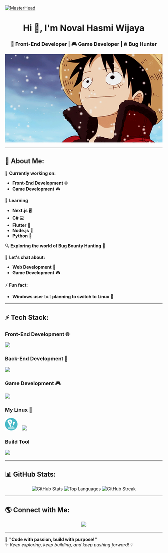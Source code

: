 [![MasterHead](https://camo.githubusercontent.com/4fd007a9db2f46b92856dbba073aea1b9e0b927473eb566a2a8d5ccb5d819b0f/68747470733a2f2f692e70696e696d672e636f6d2f6f726967696e616c732f63362f33332f63322f63363333633230656465383266306530636564376435373064626533613166332e676966)](https://github.com/zen-Hikari)

<h1 align="center">Hi 👋, I'm Noval Hasmi Wijaya</h1>
<h3 align="center">🚀 Front-End Developer | 🎮 Game Developer | 🔥 Bug Hunter</h3>

<p align="center">
  <img src="https://raw.githubusercontent.com/novaldanorel/walpaper/refs/heads/main/Banner%20Gifs.gif" alt="Banner" width="600"/>
</p>

---

## 🍖 **About Me:**
🌱 **Currently working on:**  
  - **Front-End Development** 🌐  
  - **Game Development** 🎮  

🧠 **Learning**  
  - **Next.js** 🖥️  
  - **C#** 💻  
  - **Flutter** 📱  
  - **Node.js** 🚀  
  - **Python** 🐍  


🔍 **Exploring the world of Bug Bounty Hunting** 🔐

💬 **Let's chat about:**  
  - **Web Development** 🔧  
  - **Game Development** 🎮

⚡ **Fun fact:**  
  - **Windows user** but **planning to switch to Linux** 🐧


---

## ⚡ **Tech Stack:**
### Front-End Development 🌐
<p>
  <img src="https://skillicons.dev/icons?i=html,css,js,react,tailwind,bootstrap" />
</p>

### Back-End Development 🚀
<p>
  <img src="https://skillicons.dev/icons?i=nodejs,python,mysql,postgres" />
</p>

### Game Development 🎮
<p>
  <img src="https://skillicons.dev/icons?i=cs,unity,godot" />
</p>

### My Linux 🐧
<p>
  <img src="https://raw.githubusercontent.com/novaldanorel/walpaper/7a06274f880d8fadd98c684d4b43f09a67011580/Pop!_OS_Icon.svg" height="40" style="display: inline-block; margin-right: 10px;" />
  <img src="https://skillicons.dev/icons?i=kali" />
</p>

### Build Tool
<p>
  <img src="https://skillicons.dev/icons?i=vite" />
</p>


---

## 📊 GitHub Stats:
<p align="center">
  <img src="https://github-readme-stats.vercel.app/api?username=zen-Hikari&theme=tokyonight&hide_border=false&include_all_commits=false&count_private=false" alt="GitHub Stats"/>
  <img src="https://github-readme-stats.vercel.app/api/top-langs/?username=zen-Hikari&theme=tokyonight&hide_border=false&layout=compact" alt="Top Languages"/> 
  <img src="https://github-readme-streak-stats.herokuapp.com/?user=zen-Hikari&theme=tokyonight&hide_border=false" alt="GitHub Streak"/>
</p>

---

## 🌎 Connect with Me:
<p align="center">
  <a href="https://www.linkedin.com/in/zen-hikari-703125316/">
    <img src="https://img.shields.io/badge/LinkedIn-%230077B5.svg?style=for-the-badge&logo=linkedin&logoColor=white"/>
  </a>
</p>

---

🚀 **"Code with passion, build with purpose!"**  
✨ _Keep exploring, keep building, and keep pushing forward!_ 💡
